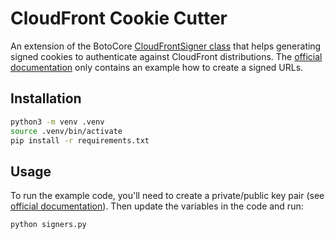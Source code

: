 # CloudFront Cookie Cutter

An extension of the BotoCore [CloudFrontSigner class](https://github.com/boto/botocore/blob/develop/botocore/signers.py) that helps generating signed cookies to authenticate against CloudFront distributions. The [official documentation](https://boto3.amazonaws.com/v1/documentation/api/latest/reference/services/cloudfront.html#generate-a-signed-url-for-amazon-cloudfront) only contains an example how to create a signed URLs.

## Installation

```sh
python3 -m venv .venv
source .venv/bin/activate
pip install -r requirements.txt
```

## Usage

To run the example code, you'll need to create a private/public key pair (see [official documentation](https://docs.aws.amazon.com/AmazonCloudFront/latest/DeveloperGuide/private-content-trusted-signers.html#private-content-creating-cloudfront-key-pairs)). Then update the variables in the code and run:

```sh
python signers.py
```
